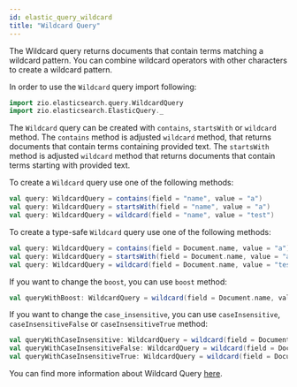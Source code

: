 ```yaml
---
id: elastic_query_wildcard
title: "Wildcard Query"
---
```


The Wildcard query returns documents that contain terms matching a wildcard pattern. You can combine wildcard operators with other characters to create a wildcard pattern.

In order to use the `Wildcard` query import following:
```scala
import zio.elasticsearch.query.WildcardQuery
import zio.elasticsearch.ElasticQuery._
```

The `Wildcard` query can be created with `contains`, `startsWith` or `wildcard` method. 
The `contains` method is adjusted `wildcard` method, that returns documents that contain terms containing provided text.
The `startsWith` method is adjusted `wildcard` method that returns documents that contain terms starting with provided text.

To create a `Wildcard` query use one of the following methods:
```scala
val query: WildcardQuery = contains(field = "name", value = "a")
val query: WildcardQuery = startsWith(field = "name", value = "a")
val query: WildcardQuery = wildcard(field = "name", value = "test")
```

To create a type-safe `Wildcard` query use one of the following methods:
```scala
val query: WildcardQuery = contains(field = Document.name, value = "a")
val query: WildcardQuery = startsWith(field = Document.name, value = "a")
val query: WildcardQuery = wildcard(field = Document.name, value = "test")
```

If you want to change the `boost`, you can use `boost` method:
```scala
val queryWithBoost: WildcardQuery = wildcard(field = Document.name, value = "test").boost(2.0)
```

If you want to change the `case_insensitive`, you can use `caseInsensitive`, `caseInsensitiveFalse` or `caseInsensitiveTrue`  method:
```scala
val queryWithCaseInsensitive: WildcardQuery = wildcard(field = Document.name, value = "test").caseInsensitive(true)
val queryWithCaseInsensitiveFalse: WildcardQuery = wildcard(field = Document.name, value = "test").caseInsensitiveFalse
val queryWithCaseInsensitiveTrue: WildcardQuery = wildcard(field = Document.name, value = "test").caseInsensitiveTrue
```

You can find more information about Wildcard Query [here](https://www.elastic.co/guide/en/elasticsearch/reference/7.17/query-dsl-wildcard-query.html#query-dsl-wildcard-query).
